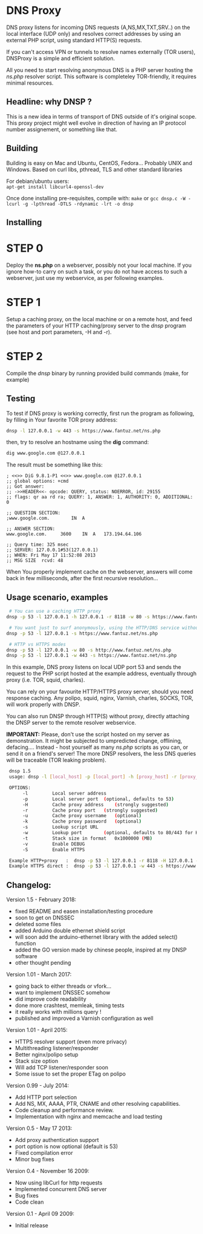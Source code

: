 # DNS Proxy

DNS proxy listens for incoming DNS requests (A,NS,MX,TXT,SRV..) on the local
interface (UDP only) and resolves correct addresses by using an external PHP
script, using standard HTTP(S) requests.

If you can't access VPN or tunnels  to resolve names externally (TOR users),
DNSProxy is a simple and efficient solution.

All you need to start resolving anonymous DNS is a PHP server hosting the
*ns.php* resolver script. This software is completeley  TOR-friendly, it 
requires minimal resources.

## Headline: why DNSP ?
This is a new idea in terms of transport of DNS outside of it's original scope.
This proxy project might well evolve in direction of having an IP protocol number 
assignement, or something like that.

## Building

Building is easy on Mac and Ubuntu, CentOS, Fedora... Probably UNIX and Windows.
Based on curl libs, pthread, TLS and other standard libraries

For debian/ubuntu users:  
`apt-get install libcurl4-openssl-dev`

Once done installing pre-requisites, compile with:
`make`
or
`gcc dnsp.c -W -lcurl -g -lpthread -DTLS -rdynamic -lrt -o dnsp`

## Installing

# STEP 0
Deploy the **ns.php** on a webserver, possibly not your local machine.
If you ignore how-to carry on such a task, or you do not have access to such a 
webserver, just use my webservice, as per following examples.

# STEP 1
Setup a caching proxy, on the local machine or on a remote host, and feed the 
parameters of your HTTP caching/proxy server to the *dnsp* program (see host and
port parameters, -H and -r).

# STEP 2
Compile the *dnsp* binary by running provided build commands (make, for example)

## Testing

To test if DNS proxy is working correctly, first run the program as following, by
filling in Your favorite TOR proxy address:

```bash
dnsp -l 127.0.0.1 -w 443 -s https://www.fantuz.net/ns.php
```

then, try to resolve an hostname using the **dig** command:

```bash
dig www.google.com @127.0.0.1
```

The result must be something like this:

```
; <<>> DiG 9.8.1-P1 <<>> www.google.com @127.0.0.1
;; global options: +cmd
;; Got answer:
;; ->>HEADER<<- opcode: QUERY, status: NOERROR, id: 29155
;; flags: qr aa rd ra; QUERY: 1, ANSWER: 1, AUTHORITY: 0, ADDITIONAL: 0

;; QUESTION SECTION:
;www.google.com. 		IN	A

;; ANSWER SECTION:
www.google.com.		3600	IN	A	173.194.64.106

;; Query time: 325 msec
;; SERVER: 127.0.0.1#53(127.0.0.1)
;; WHEN: Fri May 17 11:52:08 2013
;; MSG SIZE  rcvd: 48
```

When You properly implement cache on the webserver, answers will come back in
 few milliseconds, after the first recursive resolution...

## Usage scenario, examples

```bash
 # You can use a caching HTTP proxy
dnsp -p 53 -l 127.0.0.1 -h 127.0.0.1 -r 8118 -w 80 -s https://www.fantuz.net/ns.php

 # You want just to surf anonymously, using the HTTP/DNS service without HTTP caching proxy
dnsp -p 53 -l 127.0.0.1 -s https://www.fantuz.net/ns.php

 # HTTP vs HTTPS modes
dnsp -p 53 -l 127.0.0.1 -w 80 -s http://www.fantuz.net/ns.php
dnsp -p 53 -l 127.0.0.1 -w 443 -s https://www.fantuz.net/ns.php
```

In this example, DNS proxy listens on local UDP port 53 and sends the 
request to the PHP script hosted at the example address, eventually through
proxy (i.e. TOR, squid, charles).

You can rely on your favourite HTTP/HTTPS proxy server, should you need response caching.
Any polipo, squid, nginx, Varnish, charles, SOCKS, TOR, will work properly with DNSP.

You can also run DNSP through HTTP(S) without proxy, directly attaching the DNSP server to
the remote resolver webservice.

**IMPORTANT:** Please, don't use the script hosted on my server as demonstration.
It might be subjected to umpredicted change, offlining, defacing....
Instead - host yourself as many *ns.php* scripts as you can, or send it on a friend's server!
The more DNSP resolvers, the less DNS queries will be traceable (TOR leaking problem).

```bash
 dnsp 1.5
 usage: dnsp -l [local_host] -p [local_port] -h [proxy_host] -r [proxy_port] -w [lookup_port] -s [lookup_script] -

 OPTIONS:
      -l		 Local server address
      -p		 Local server port	(optional, defaults to 53)
      -H		 Cache proxy address	(strongly suggested)
      -r		 Cache proxy port	(strongly suggested)
      -u		 Cache proxy username	(optional)
      -k		 Cache proxy password	(optional)
      -s		 Lookup script URL
      -w		 Lookup port		(optional, defaults to 80/443 for HTTP/HTTPS)
      -t		 Stack size in format	0x1000000 (MB)
      -v		 Enable DEBUG
      -S		 Enable HTTPS

 Example HTTP+proxy   :  dnsp -p 53 -l 127.0.0.1 -r 8118 -H 127.0.0.1 -w 80 -s http://www.fantuz.net/ns.php
 Example HTTPS direct :  dnsp -p 53 -l 127.0.0.1 -w 443 -s https://www.fantuz.net/ns.php

```
## Changelog:

Version 1.5 - February 2018:
* fixed README and easen installation/testing procedure
* soon to get on DNSSEC
* deleted some files
* added Arduino double ethernet shield script
* will soon add the arduino-ethernet library with the added select() function
* added the GO version made by chinese people, inspired at my DNSP software
* other thought pending

Version 1.01 - March 2017:
* going back to either threads or vfork...
* want to implement DNSSEC somehow
* did improve code readability
* done more crashtest, memleak, timing tests
* it really works with millions query !
* published and improved a Varnish configuration as well

Version 1.01 - April 2015:
* HTTPS resolver support (even more privacy)
* Multithreading listener/responder
* Better nginx/polipo setup
* Stack size option
* Will add TCP listener/responder soon
* Some issue to set the proper ETag on polipo

Version 0.99 - July 2014:
* Add HTTP port selection
* Add NS, MX, AAAA, PTR, CNAME and other resolving capabilities.
* Code cleanup and performance review.
* Implementation with nginx and memcache and load testing 

Version 0.5 - May 17 2013:
* Add proxy authentication support
* port option is now optional (default is 53)
* Fixed compilation error
* Minor bug fixes

Version 0.4 - November 16 2009:
* Now using libCurl for http requests
* Implemented concurrent DNS server
* Bug fixes
* Code clean

Version 0.1 - April 09 2009:
* Initial release

